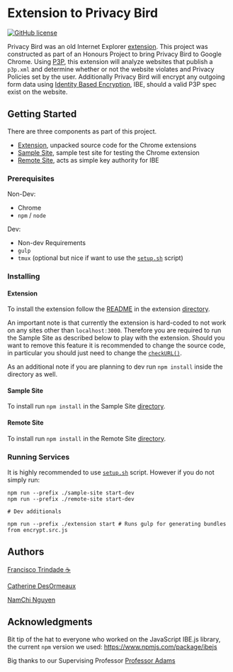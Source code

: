# Extension to Privacy Bird 

[![GitHub license](https://img.shields.io/github/license/Naereen/StrapDown.js.svg)](./LICENSE)


Privacy Bird was an old Internet Explorer [extension](http://www.privacybird.org/). This project was constructed as part of an Honours Project to bring Privacy Bird to Google Chrome. Using [P3P](https://www.w3.org/P3P/), this extension will analyze websites that publish a `p3p.xml` and determine whether or not the website violates and Privacy Policies set by the user. Additionally Privacy Bird will encrypt any outgoing form data using [Identity Based Encryption](https://en.wikipedia.org/wiki/ID-based_encryption), IBE, should a valid P3P spec exist on the website.

## Getting Started

There are three components as part of this project.

- [Extension](./extension), unpacked source code for the Chrome extensions
- [Sample Site](./sample-site), sample test site for testing the Chrome extension
- [Remote Site](./remote-site), acts as simple key authority for IBE

### Prerequisites

Non-Dev:

- Chrome
- `npm` / `node`

Dev:

- Non-dev Requirements
- `gulp`
- `tmux` (optional but nice if want to use the [`setup.sh`](./setup.sh) script)


### Installing

#### Extension

To install the extension follow the [README](./extension/README.md) in the extension [directory](./extension).

An important note is that currently the extension is hard-coded to not work on any sites other than `localhost:3000`. Therefore you are required to run the Sample Site as described below to play with the extension. Should you want to remove this feature it is recommended to change the source code, in particular you should just need to change the [`checkURL()`](./extension/src/lib_scripts/local_lib.js).

As an additional note if you are planning to dev run `npm install` inside the directory as well. 

#### Sample Site

To install run `npm install` in the Sample Site [directory](./sample-site).

#### Remote Site

To install run `npm install` in the Remote Site [directory](./remote-site).

### Running Services

It is highly recommended to use [`setup.sh`](./setup.sh) script. However if you do not simply run:

```
npm run --prefix ./sample-site start-dev
npm run --prefix ./remote-site start-dev

# Dev additionals

npm run --prefix ./extension start # Runs gulp for generating bundles from encrypt.src.js
```

## Authors

[Francisco Trindade :coffee:](http://franciscot.me)

[Catherine DesOrmeaux](https://github.com/minoucatou)

[NamChi Nguyen](https://github.com/namichie)


## Acknowledgments

Bit tip of the hat to everyone who worked on the JavaScript IBE.js library, the current `npm` version we used: https://www.npmjs.com/package/ibejs

Big thanks to our Supervising Professor [Professor Adams](http://www.site.uottawa.ca/~cadams/)
